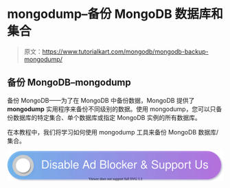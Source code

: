# mongodump–备份 MongoDB 数据库和集合

> 原文：<https://www.tutorialkart.com/mongodb/mongodb-backup-mongodump/>

## 备份 MongoDB–mongodump

备份 MongoDB——为了在 MongoDB 中备份数据，MongoDB 提供了 **mongodump** 实用程序来备份不同级别的数据。使用 mongodump，您可以只备份数据库的特定集合、单个数据库或指定 MongoDB 实例的所有数据库。

在本教程中，我们将学习如何使用 mongodump 工具来备份 MongoDB 数据库/集合。

[![](img/925da31b32d6bc3827932f6c8afb11bb.png)](https://www.tutorialkart.com/)